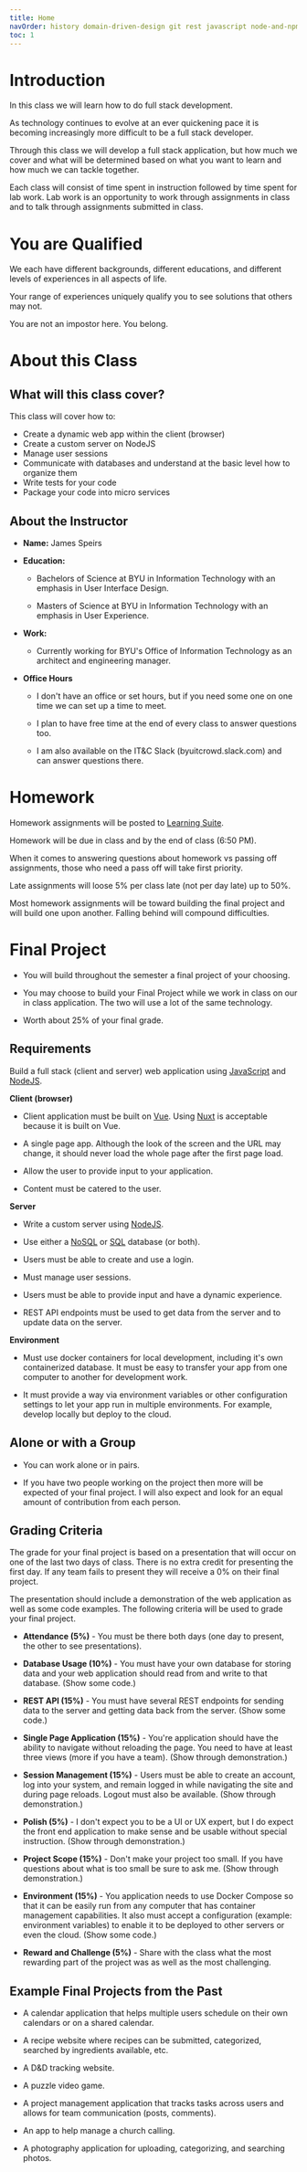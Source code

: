 ```yaml
---
title: Home 
navOrder: history domain-driven-design git rest javascript node-and-npm express testing-intro testing-nodejs async-javascript events docker-part-1 docker-part-2 sql nosql session-management html-css browser-events vue vue-cli vue-components vue-router nuxt vuex css-pre-processors web-sockets vue-test-utils the-cloud iac event-sourcing-cqrs
toc: 1
---
```


# Introduction

In this class we will learn how to do full stack development.

As technology continues to evolve at an ever quickening pace it is becoming increasingly more difficult to be a full stack developer.

Through this class we will develop a full stack application, but how much we cover and what will be determined based on what you want to learn and how much we can tackle together.

Each class will consist of time spent in instruction followed by time spent for lab work. Lab work is an opportunity to work through assignments in class and to talk through assignments submitted in class.

# You are Qualified

We each have different backgrounds, different educations, and different levels of experiences in all aspects of life.

Your range of experiences uniquely qualify you to see solutions that others may not.

You are not an impostor here. You belong.

# About this Class

## What will this class cover?

This class will cover how to:

- Create a dynamic web app within the client (browser)
- Create a custom server on NodeJS
- Manage user sessions
- Communicate with databases and understand at the basic level how to organize them
- Write tests for your code
- Package your code into micro services

## About the Instructor

- **Name:** James Speirs

- **Education:**

    - Bachelors of Science at BYU in Information Technology with an emphasis in User Interface Design.
    
    - Masters of Science at BYU in Information Technology with an emphasis in User Experience.

- **Work:**

    - Currently working for BYU's Office of Information Technology as an architect and engineering manager.

- **Office Hours**

    - I don't have an office or set hours, but if you need some one on one time we can set up a time to meet.
    
    - I plan to have free time at the end of every class to answer questions too.
    
    - I am also available on the IT&C Slack (byuitcrowd.slack.com) and can answer questions there.
    
# Homework

Homework assignments will be posted to [Learning Suite](https://learningsuite.byu.edu).

Homework will be due in class and by the end of class (6:50 PM).

When it comes to answering questions about homework vs passing off assignments, those who need a pass off will take first priority.

Late assignments will loose 5% per class late (not per day late) up to 50%.

Most homework assignments will be toward building the final project and will build one upon another. Falling behind will compound difficulties.

# Final Project

- You will build throughout the semester a final project of your choosing.

- You may choose to build your Final Project while we work in class on our in class application. The two will use a lot of the same technology.

- Worth about 25% of your final grade.

## Requirements

Build a full stack (client and server) web application using [JavaScript](javascript.md) and [NodeJS](node-and-npm.md).

**Client (browser)**

- Client application must be built on [Vue](vue.md). Using [Nuxt](nuxt.md) is acceptable because it is built on Vue.

- A single page app. Although the look of the screen and the URL may change, it should never load the whole page after the first page load.

- Allow the user to provide input to your application.

- Content must be catered to the user.
    
**Server**

- Write a custom server using [NodeJS](node-and-npm.md).

- Use either a [NoSQL](nosql.md) or [SQL](sql.md) database (or both).

- Users must be able to create and use a login.

- Must manage user sessions.

- Users must be able to provide input and have a dynamic experience.

- REST API endpoints must be used to get data from the server and to update data on the server.

**Environment**

- Must use docker containers for local development, including it's own containerized database. It must be easy to transfer your app from one computer to another for development work.

- It must provide a way via environment variables or other configuration settings to let your app run in multiple environments. For example, develop locally but deploy to the cloud.

## Alone or with a Group

- You can work alone or in pairs.

- If you have two people working on the project then more will be expected of your final project. I will also expect and look for an equal amount of contribution from each person.

## Grading Criteria

The grade for your final project is based on a presentation that will occur on one of the last two days of class. There is no extra credit for presenting the first day. If any team fails to present they will receive a 0% on their final project.

The presentation should include a demonstration of the web application as well as some code examples. The following criteria will be used to grade your final project.

- **Attendance (5%)** - You must be there both days (one day to present, the other to see presentations).

- **Database Usage (10%)** - You must have your own database for storing data and your web application should read from and write to that database. (Show some code.)

- **REST API (15%)** - You must have several REST endpoints for sending data to the server and getting data back from the server. (Show some code.)

- **Single Page Application (15%)** - You're application should have the ability to navigate without reloading the page. You need to have at least three views (more if you have a team). (Show through demonstration.)

- **Session Management (15%)** - Users must be able to create an account, log into your system, and remain logged in while navigating the site and during page reloads. Logout must also be available. (Show through demonstration.)

- **Polish (5%)** - I don't expect you to be a UI or UX expert, but I do expect the front end application to make sense and be usable without special instruction. (Show through demonstration.)

- **Project Scope (15%)** - Don't make your project too small. If you have questions about what is too small be sure to ask me. (Show through demonstration.)

- **Environment (15%)** - You application needs to use Docker Compose so that it can be easily run from any computer that has container management capabilities. It also must accept a configuration (example: environment variables) to enable it to be deployed to other servers or even the cloud. (Show some code.)

- **Reward and Challenge (5%)** - Share with the class what the most rewarding part of the project was as well as the most challenging.

## Example Final Projects from the Past

- A calendar application that helps multiple users schedule on their own calendars or on a shared calendar.

- A recipe website where recipes can be submitted, categorized, searched by ingredients available, etc.

- A D&D tracking website.

- A puzzle video game.

- A project management application that tracks tasks across users and allows for team communication (posts, comments).

- An app to help manage a church calling.

- A photography application for uploading, categorizing, and searching photos.
